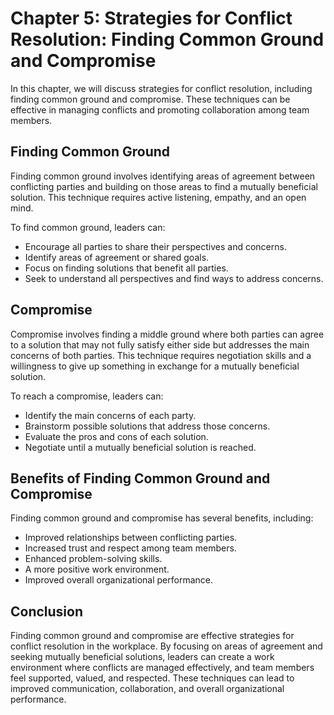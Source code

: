 Chapter 5: Strategies for Conflict Resolution: Finding Common Ground and Compromise
===================================================================================

In this chapter, we will discuss strategies for conflict resolution, including finding common ground and compromise. These techniques can be effective in managing conflicts and promoting collaboration among team members.

Finding Common Ground
---------------------

Finding common ground involves identifying areas of agreement between conflicting parties and building on those areas to find a mutually beneficial solution. This technique requires active listening, empathy, and an open mind.

To find common ground, leaders can:

* Encourage all parties to share their perspectives and concerns.
* Identify areas of agreement or shared goals.
* Focus on finding solutions that benefit all parties.
* Seek to understand all perspectives and find ways to address concerns.

Compromise
----------

Compromise involves finding a middle ground where both parties can agree to a solution that may not fully satisfy either side but addresses the main concerns of both parties. This technique requires negotiation skills and a willingness to give up something in exchange for a mutually beneficial solution.

To reach a compromise, leaders can:

* Identify the main concerns of each party.
* Brainstorm possible solutions that address those concerns.
* Evaluate the pros and cons of each solution.
* Negotiate until a mutually beneficial solution is reached.

Benefits of Finding Common Ground and Compromise
------------------------------------------------

Finding common ground and compromise has several benefits, including:

* Improved relationships between conflicting parties.
* Increased trust and respect among team members.
* Enhanced problem-solving skills.
* A more positive work environment.
* Improved overall organizational performance.

Conclusion
----------

Finding common ground and compromise are effective strategies for conflict resolution in the workplace. By focusing on areas of agreement and seeking mutually beneficial solutions, leaders can create a work environment where conflicts are managed effectively, and team members feel supported, valued, and respected. These techniques can lead to improved communication, collaboration, and overall organizational performance.
